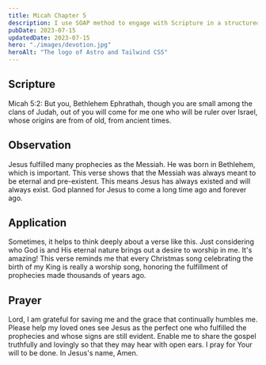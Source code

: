 ```yaml
---
title: Micah Chapter 5
description: I use SOAP method to engage with Scripture in a structured and meaningful way, allowing it to guide my actions, and strengthen relationship with God.
pubDate: 2023-07-15
updatedDate: 2023-07-15
hero: "./images/devotion.jpg"
heroAlt: "The logo of Astro and Tailwind CSS"
---
```


## Scripture

Micah 5:2: But you, Bethlehem Ephrathah, though you are small among the clans of Judah, out of you will come for me one who will be ruler over Israel, whose origins are from of old, from ancient times.
  

## Observation

Jesus fulfilled many prophecies as the Messiah. He was born in Bethlehem, which is important. This verse shows that the Messiah was always meant to be eternal and pre-existent. This means Jesus has always existed and will always exist. God planned for Jesus to come a long time ago and forever ago.

## Application

Sometimes, it helps to think deeply about a verse like this. Just considering who God is and His eternal nature brings out a desire to worship in me. It's amazing! This verse reminds me that every Christmas song celebrating the birth of my King is really a worship song, honoring the fulfillment of prophecies made thousands of years ago.

## Prayer

Lord, I am grateful for saving me and the grace that continually humbles me. Please help my loved ones see Jesus as the perfect one who fulfilled the prophecies and whose signs are still evident. Enable me to share the gospel truthfully and lovingly so that they may hear with open ears. I pray for Your will to be done. In Jesus's name, Amen.